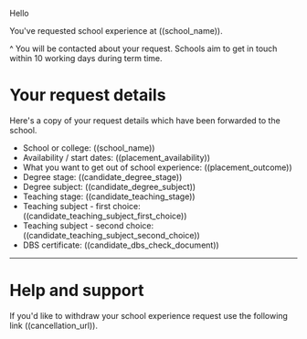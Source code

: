 Hello

You've requested school experience at ((school_name)).

^ You will be contacted about your request. Schools aim to get in touch within 10 working days during term time.

# Your request details

Here's a copy of your request details which have been forwarded to the school.

* School or college: ((school_name))
* Availability / start dates: ((placement_availability))
* What you want to get out of school experience: ((placement_outcome))
* Degree stage: ((candidate_degree_stage))
* Degree subject: ((candidate_degree_subject))
* Teaching stage: ((candidate_teaching_stage))
* Teaching subject - first choice: ((candidate_teaching_subject_first_choice))
* Teaching subject - second choice: ((candidate_teaching_subject_second_choice))
* DBS certificate: ((candidate_dbs_check_document))

---

# Help and support

If you'd like to withdraw your school experience request use the following link ((cancellation_url)).